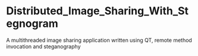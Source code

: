 # Distributed_Image_Sharing_With_Stegnogram

A multithreaded image sharing application written using QT, remote method invocation and steganography

